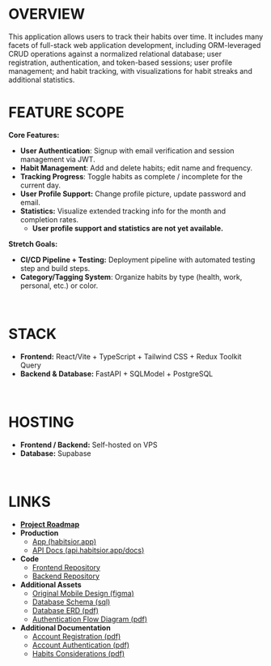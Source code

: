# OVERVIEW

This application allows users to track their habits over time. It includes many facets of full-stack web application development, including ORM-leveraged CRUD operations against a normalized relational database; user registration, authentication, and token-based sessions; user profile management; and habit tracking, with visualizations for habit streaks and additional statistics.

# FEATURE SCOPE

**Core Features:**
- **User Authentication**: Signup with email verification and session management via JWT.
- **Habit Management**: Add and delete habits; edit name and frequency.
- **Tracking Progress**: Toggle habits as complete / incomplete for the current day.
- **User Profile Support:** Change profile picture, update password and email.
- **Statistics:** Visualize extended tracking info for the month and completion rates.
    - **User profile support and statistics are not yet available.**

**Stretch Goals:**
- **CI/CD Pipeline + Testing:** Deployment pipeline with automated testing step and build steps.
- **Category/Tagging System**: Organize habits by type (health, work, personal, etc.) or color.

<br>

# STACK
- **Frontend:** React/Vite + TypeScript + Tailwind CSS + Redux Toolkit Query
- **Backend & Database:** FastAPI + SQLModel + PostgreSQL

<br>

# HOSTING
- **Frontend / Backend:** Self-hosted on VPS
- **Database:** Supabase

<br>

# LINKS
- [**Project Roadmap**](https://basepraxmatic.net/habitsior-project-roadmap.pdf)
- **Production**
    - [App (habitsior.app)](https://habitsior.app)
    - [API Docs (api.habitsior.app/docs)](https://api.habitsior.app/docs)
- **Code**
    - [Frontend Repository](https://github.com/philosophy-flow/habit-tracker-frontend)
    - [Backend Repository](https://github.com/philosophy-flow/habit-tracker-backend)
- **Additional Assets**
    - [Original Mobile Design (figma)](https://basepraxmatic.net/habitsior-original-mobile-design.fig)
    - [Database Schema (sql)](https://basepraxmatic.net/habitsior-schema.sql)
    - [Database ERD (pdf)](https://basepraxmatic.net/habitsior-erd.pdf)
    - [Authentication Flow Diagram (pdf)](https://basepraxmatic.net/habitsior-auth-flow.pdf)
- **Additional Documentation**
    - [Account Registration (pdf)](https://basepraxmatic.net/habitsior-account-registration.pdf)
    - [Account Authentication (pdf)](https://basepraxmatic.net/habitsior-account-authentication.pdf)
    - [Habits Considerations (pdf)](https://basepraxmatic.net/habitsior-habits-considerations.pdf)